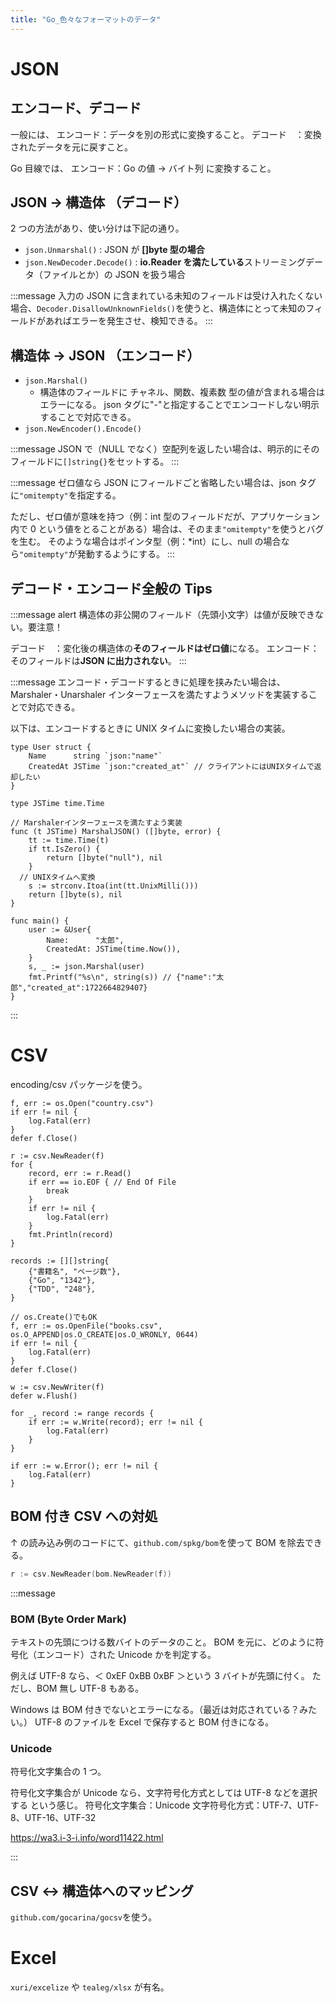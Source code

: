 ```yaml
---
title: "Go_色々なフォーマットのデータ"
---
```


# JSON

## エンコード、デコード

一般には、
エンコード：データを別の形式に変換すること。
デコード　：変換されたデータを元に戻すこと。

Go 目線では、
エンコード：Go の値 → バイト列 に変換すること。

## JSON → 構造体 （デコード）

2 つの方法があり、使い分けは下記の通り。

- `json.Unmarshal()` : JSON が **[]byte 型の場合**
- `json.NewDecoder.Decode()` : **io.Reader を満たしている**ストリーミングデータ（ファイルとか）の JSON を扱う場合

:::message
入力の JSON に含まれている未知のフィールドは受け入れたくない場合、`Decoder.DisallowUnknownFields()`を使うと、構造体にとって未知のフィールドがあればエラーを発生させ、検知できる。
:::

## 構造体 → JSON （エンコード）

- `json.Marshal()`
  - 構造体のフィールドに チャネル、関数、複素数 型の値が含まれる場合はエラーになる。
    json タグに"-"と指定することでエンコードしない明示することで対応できる。
- `json.NewEncoder().Encode()`

:::message
JSON で（NULL でなく）空配列を返したい場合は、明示的にそのフィールドに`[]string{}`をセットする。
:::

:::message
ゼロ値なら JSON にフィールドごと省略したい場合は、json タグに`"omitempty"`を指定する。

ただし、ゼロ値が意味を持つ（例：int 型のフィールドだが、アプリケーション内で 0 という値をとることがある）場合は、そのまま`"omitempty"`を使うとバグを生む。
そのような場合はポインタ型（例：\*int）にし、null の場合なら`"omitempty"`が発動するようにする。
:::

## デコード・エンコード全般の Tips

:::message alert
構造体の非公開のフィールド（先頭小文字）は値が反映できない。要注意！

デコード　：変化後の構造体の**そのフィールドはゼロ値**になる。
エンコード：そのフィールドは**JSON に出力されない**。
:::

:::message
エンコード・デコードするときに処理を挟みたい場合は、
Marshaler・Unarshaler インターフェースを満たすようメソッドを実装することで対応できる。

以下は、エンコードするときに UNIX タイムに変換したい場合の実装。

```go:エンコードの例
type User struct {
	Name      string `json:"name"`
	CreatedAt JSTime `json:"created_at"` // クライアントにはUNIXタイムで返却したい
}

type JSTime time.Time

// Marshalerインターフェースを満たすよう実装
func (t JSTime) MarshalJSON() ([]byte, error) {
	tt := time.Time(t)
	if tt.IsZero() {
		return []byte("null"), nil
	}
  // UNIXタイムへ変換
	s := strconv.Itoa(int(tt.UnixMilli()))
	return []byte(s), nil
}

func main() {
	user := &User{
		Name:      "太郎",
		CreatedAt: JSTime(time.Now()),
	}
	s, _ := json.Marshal(user)
	fmt.Printf("%s\n", string(s)) // {"name":"太郎","created_at":1722664829407}
}
```

:::

# CSV

encoding/csv パッケージを使う。

```go:CSVを読み込み
f, err := os.Open("country.csv")
if err != nil {
	log.Fatal(err)
}
defer f.Close()

r := csv.NewReader(f)
for {
	record, err := r.Read()
	if err == io.EOF { // End Of File
		break
	}
	if err != nil {
		log.Fatal(err)
	}
	fmt.Println(record)
}
```

```go:CSVを作成
records := [][]string{
	{"書籍名", "ページ数"},
	{"Go", "1342"},
	{"TDD", "248"},
}

// os.Create()でもOK
f, err := os.OpenFile("books.csv", os.O_APPEND|os.O_CREATE|os.O_WRONLY, 0644)
if err != nil {
	log.Fatal(err)
}
defer f.Close()

w := csv.NewWriter(f)
defer w.Flush()

for _, record := range records {
	if err := w.Write(record); err != nil {
		log.Fatal(err)
	}
}

if err := w.Error(); err != nil {
	log.Fatal(err)
}
```

## BOM 付き CSV への対処

↑ の読み込み例のコードにて、`github.com/spkg/bom`を使って BOM を除去できる。

```go
r := csv.NewReader(bom.NewReader(f))
```

:::message

### BOM (Byte Order Mark)

テキストの先頭につける数バイトのデータのこと。
BOM を元に、どのように符号化（エンコード）された Unicode かを判定する。

例えば UTF-8 なら、＜ 0xEF 0xBB 0xBF ＞という 3 バイトが先頭に付く。
ただし、BOM 無し UTF-8 もある。

Windows は BOM 付きでないとエラーになる。（最近は対応されている？みたい。）
UTF-8 のファイルを Excel で保存すると BOM 付きになる。

### Unicode

符号化文字集合の 1 つ。

符号化文字集合が Unicode なら、文字符号化方式としては UTF-8 などを選択する という感じ。
符号化文字集合：Unicode
文字符号化方式：UTF-7、UTF-8、UTF-16、UTF-32

https://wa3.i-3-i.info/word11422.html

:::

## CSV ↔ 構造体へのマッピング

`github.com/gocarina/gocsv`を使う。

# Excel

`xuri/excelize` や `tealeg/xlsx` が有名。
